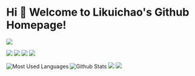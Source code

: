 # Hi 🎉 Welcome to Likuichao's Github Homepage!

<img src="https://readme-typing-svg.herokuapp.com/?lines=Welcome,%20visitor!;Hello%20Github%20World!&font=Roboto" />

<p>
<img src="https://img.shields.io/static/v1?label=Program&message=Python&color=blue"/>
<a href="https://blog.csdn.net/wangzirui32"><img src="https://img.shields.io/static/v1?label=Blog&message=CSDN&color=red"/></a>
<a href="https://space.bilibili.com/1513364019"><img src="https://img.shields.io/static/v1?label=Video&message=Bilibili&color=cyan"/></a>
<img src="https://visitor-badge.glitch.me/badge?page_id=https://github.com/wangzirui32&right_color=red" />
</p>

![Most Used Languages](https://github-readme-stats.vercel.app/api/top-langs/?username=Likuichao&theme=dark&layout=compact)
![Github Stats](https://github-readme-stats.vercel.app/api?username=Likuichao&show_icons=true&theme=dark&count_private=true)
![](https://stats.justsong.cn/api/csdn?id=daoshen1314&theme=dark)
![](https://activity-graph.herokuapp.com/graph?username=wangzirui32&theme=github)
